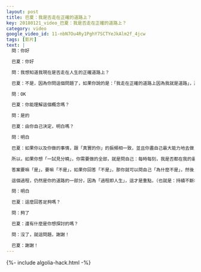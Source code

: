 ```yaml
---
layout: post
title: 巴夏：我是否走在正確的道路上？
key: 20180121_video_巴夏：我是否走在正確的道路上？
category: video
google_video_id: 11-nbN7Ou4Ry1PghY7SCTYeJkAlm2f_4jcw
tags: [影片]
text: |
  問：你好

  巴夏：你好

  問：我想知道我現在是否走在人生的正確道路上？

  巴夏：不是，因為你問這個問題了，如果你說的是：「我走在正確的道路上因為我就是道路」，那我會說「是」

  問：OK

  巴夏：你能理解這個概念嗎？

  問：是的

  巴夏：由你自己決定，明白嗎？

  問：明白

  巴夏：如果你以及你做的事情，跟「真實的你」的振頻相一致，並且你盡自己最大能力地去做，那麼，你就是走在（你所能走的）最好的道路上，體驗著（你所能體驗的）最棒的體驗，探索著（你所能探索的）最佳的人生課題，你會知道自己是否已經偏離，（就這麼簡單）沒法更複雜了

  所以，如果你想「一試見分曉」，你需要做的全部，就是問自己：每時每刻，我是否都在我的最高興奮上，盡我最大的能力地去行動，並且對某個特定的結果沒有絲毫執著？

  答案要嘛「是」，要嘛「不是」，如果你回答「不是」，那你就可以問自己「為什麼不是」，然後，你就可以檢查自己的信念，找出那些讓你覺得「不做理想的自己更符合邏輯」的信念，並且釋放這些對你無用的信念，而且你也知道，即使自己花了功夫，找出這些不一定屬於你的信念

  這個過程，仍然是你的道路的一部分，因為「過程即人生」，這才是重點，（也就是：持續不斷地）從不同的角度發現更圓滿的自己，所以，即使你在人生道路上找到你所不喜好的事物，找到它們，也屬於你人生的一部分，你沒法真的脫離你自己，你明白嗎？

  問：明白

  巴夏：這麼回答足夠嗎？

  問：夠了

  巴夏：還有什麼是你想探討的嗎？

  問：沒了，就這問題，謝謝！

  巴夏：謝謝！
---
```


{%- include algolia-hack.html -%}

